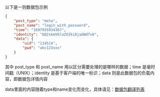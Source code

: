 以下是一则数据包示例

```json
{
    "post_type": "meta",
    "post_name": "login_with_password",
    "time": "1697935934367",
    "identity": "bD2skmV6loZOIki8jaGWdfv6",
    "data": {
        "uid": "114514",
        "pwd": "abc123xxx"
    }
}
```

其中 post_type 和 post_name 用以区分需要处理的是哪样的数据；time 是毫时间戳（UNIX）；identity 是基于客户端的唯一标识；data 则是此数据包的负载内容，即数据包详情内容

data里面的内容随着type和name变化而变化，具体请见：[数据包翻译列表](/doc/zh_cn/standard/translation/list)
